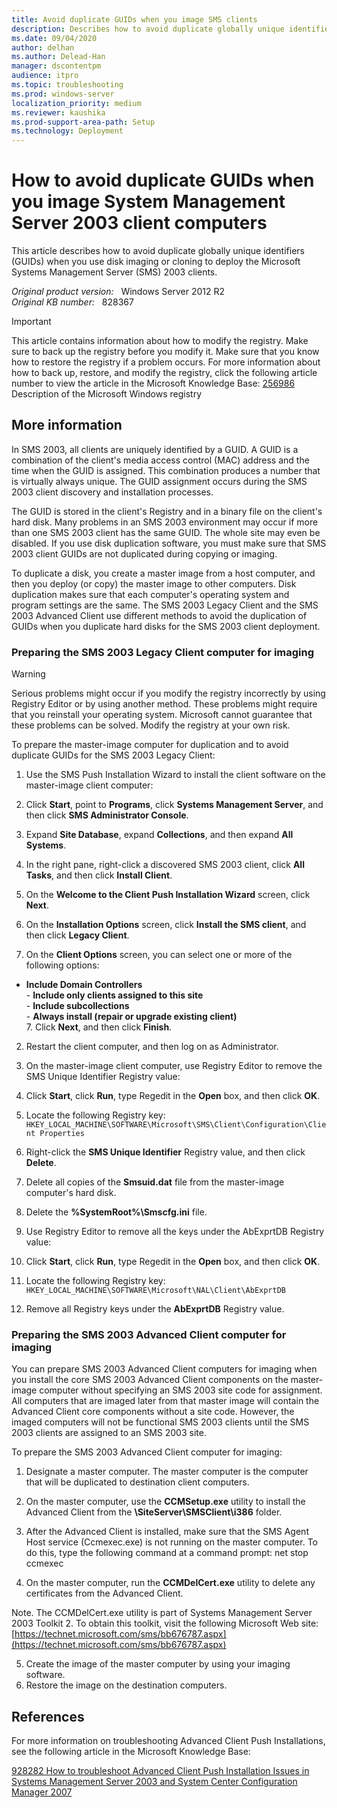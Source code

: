 ```yaml
---
title: Avoid duplicate GUIDs when you image SMS clients
description: Describes how to avoid duplicate globally unique identifiers (GUIDs) when you use disk imaging or cloning to deploy the Microsoft Systems Management Server (SMS) 2003 clients.
ms.date: 09/04/2020
author: delhan
ms.author: Delead-Han
manager: dscontentpm
audience: itpro
ms.topic: troubleshooting
ms.prod: windows-server
localization_priority: medium
ms.reviewer: kaushika
ms.prod-support-area-path: Setup
ms.technology: Deployment
---
```

# How to avoid duplicate GUIDs when you image System Management Server 2003 client computers

This article describes how to avoid duplicate globally unique identifiers (GUIDs) when you use disk imaging or cloning to deploy the Microsoft Systems Management Server (SMS) 2003 clients.

_Original product version:_ &nbsp; Windows Server 2012 R2  
_Original KB number:_ &nbsp; 828367

> [!IMPORTANT]
> This article contains information about how to modify the registry. Make sure to back up the registry before you modify it. Make sure that you know how to restore the registry if a problem occurs. For more information about how to back up, restore, and modify the registry, click the following article number to view the article in the Microsoft Knowledge Base: [256986](https://support.microsoft.com/help/256986) Description of the Microsoft Windows registry  

## More information

In SMS 2003, all clients are uniquely identified by a GUID. A GUID is a combination of the client's media access control (MAC) address and the time when the GUID is assigned. This combination produces a number that is virtually always unique. The GUID assignment occurs during the SMS 2003 client discovery and installation processes.

The GUID is stored in the client's Registry and in a binary file on the client's hard disk. Many problems in an SMS 2003 environment may occur if more than one SMS 2003 client has the same GUID. The whole site may even be disabled. If you use disk duplication software, you must make sure that SMS 2003 client GUIDs are not duplicated during copying or imaging.

To duplicate a disk, you create a master image from a host computer, and then you deploy (or copy) the master image to other computers. Disk duplication makes sure that each computer's operating system and program settings are the same. The SMS 2003 Legacy Client and the SMS 2003 Advanced Client use different methods to avoid the duplication of GUIDs when you duplicate hard disks for the SMS 2003 client deployment.

### Preparing the SMS 2003 Legacy Client computer for imaging

> [!WARNING]
> Serious problems might occur if you modify the registry incorrectly by using Registry Editor or by using another method. These problems might require that you reinstall your operating system. Microsoft cannot guarantee that these problems can be solved. Modify the registry at your own risk. 

To prepare the master-image computer for duplication and to avoid duplicate GUIDs for the SMS 2003 Legacy Client:

1. Use the SMS Push Installation Wizard to install the client software on the master-image client computer:

1. Click **Start**, point to
 **Programs**, click **Systems Management Server**, and then click **SMS Administrator Console**.
  2. Expand **Site Database**, expand
 **Collections**, and then expand **All Systems**.
  3. In the right pane, right-click a discovered SMS 2003 client, click **All Tasks**, and then click **Install Client**.
  4. On the **Welcome to the Client Push Installation Wizard** screen, click **Next**.
  5. On the **Installation Options** screen, click **Install the SMS client**, and then click **Legacy Client**.
  6. On the **Client Options** screen, you can select one or more of the following options:

- **Include Domain Controllers**  
      - **Include only clients assigned to this site**  
      - **Include subcollections**  
      - **Always install (repair or upgrade existing client)**  
  7. Click **Next**, and then click
 **Finish**.
2. Restart the client computer, and then log on as Administrator.
3. On the master-image client computer, use Registry Editor to remove the SMS Unique Identifier Registry value:

1. Click **Start**, click
 **Run**, type Regedit in the
 **Open** box, and then click **OK**.
  2. Locate the following Registry key: `HKEY_LOCAL_MACHINE\SOFTWARE\Microsoft\SMS\Client\Configuration\Client Properties` 

3. Right-click the **SMS Unique Identifier** Registry value, and then click **Delete**.
4. Delete all copies of the **Smsuid.dat** file from the master-image computer's hard disk.
5. Delete the **%SystemRoot%\Smscfg.ini** file.

6. Use Registry Editor to remove all the keys under the AbExprtDB Registry value:

1. Click **Start**, click
 **Run**, type Regedit in the
 **Open** box, and then click **OK**.
  2. Locate the following Registry key: `HKEY_LOCAL_MACHINE\SOFTWARE\Microsoft\NAL\Client\AbExprtDB` 

3. Remove all Registry keys under the
 **AbExprtDB** Registry value.

### Preparing the SMS 2003 Advanced Client computer for imaging

You can prepare SMS 2003 Advanced Client computers for imaging when you install the core SMS 2003 Advanced Client components on the master-image computer without specifying an SMS 2003 site code for assignment. All computers that are imaged later from that master image will contain the Advanced Client core components without a site code. However, the imaged computers will not be functional SMS 2003 clients until the SMS 2003 clients are assigned to an SMS 2003 site.

To prepare the SMS 2003 Advanced Client computer for imaging:

1. Designate a master computer. The master computer is the computer that will be duplicated to destination client computers.
2. On the master computer, use the
 **CCMSetup.exe** utility to install the Advanced Client from the
 **\\**SiteServer**\SMSClient\i386** folder.
3. After the Advanced Client is installed, make sure that the SMS Agent Host service (Ccmexec.exe) is not running on the master computer. To do this, type the following command at a command prompt: net stop ccmexec 

4. On the master computer, run the
 **CCMDelCert.exe** utility to delete any certificates from the Advanced Client.

Note. The CCMDelCert.exe utility is part of Systems Management Server 2003 Toolkit 2. To obtain this toolkit, visit the following Microsoft Web site: [https://technet.microsoft.com/sms/bb676787.aspx](https://technet.microsoft.com/sms/bb676787.aspx) 

5. Create the image of the master computer by using your imaging software.
6. Restore the image on the destination computers.

## References

For more information on troubleshooting Advanced Client Push Installations, see the following article in the Microsoft Knowledge Base:

[928282 How to troubleshoot Advanced Client Push Installation Issues in Systems Management Server 2003 and System Center Configuration Manager 2007](https://support.microsoft.com/help/925282)
